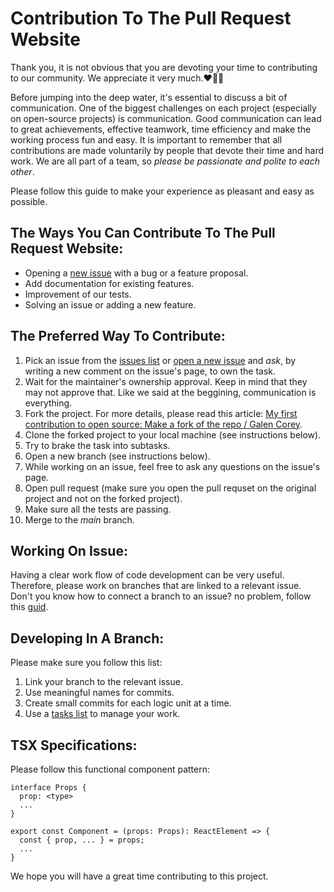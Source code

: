 # Contribution To The Pull Request Website

Thank you, it is not obvious that you are devoting your time to contributing to our community.
We appreciate it very much.❤️🙏🏻

Before jumping into the deep water, it's essential to discuss a bit of communication.
One of the biggest challenges on each project (especially on open-source projects) is communication.
Good communication can lead to great achievements, effective teamwork, time efficiency and make the working process fun and easy.
It is important to remember that all contributions are made voluntarily by people that devote their time and hard work. We are all part of a team, so _please be passionate and polite to each other_.

Please follow this guide to make your experience as pleasant and easy as possible.

## The Ways You Can Contribute To The Pull Request Website:

- Opening a [new issue](https://github.com/Pull-Request-Community/pull-request-community-website/issues/new) with a bug or a feature proposal.
- Add documentation for existing features.
- Improvement of our tests.
- Solving an issue or adding a new feature.

## The Preferred Way To Contribute:

1. Pick an issue from the [issues list](https://github.com/Pull-Request-Community/pull-request-community-website/issues) or [open a new issue](https://github.com/Pull-Request-Community/pull-request-community-website/issues/new) and _ask_, by writing a new comment on the issue's page, to own the task.
2. Wait for the maintainer's ownership approval. Keep in mind that they may not approve that. Like we said at the beggining, communication is everything.
3. Fork the project. For more details, please read this article: [My first contribution to open source: Make a fork of the repo / Galen Corey](https://opensource.com/article/19/11/first-open-source-contribution-fork-clone).
4. Clone the forked project to your local machine (see instructions below).
5. Try to brake the task into subtasks.
6. Open a new branch (see instructions below).
7. While working on an issue, feel free to ask any questions on the issue's page.
8. Open pull request (make sure you open the pull requset on the original project and not on the forked project).
9. Make sure all the tests are passing.
10. Merge to the _main_ branch.

## Working On Issue:

Having a clear work flow of code development can be very useful. Therefore, please work on branches that are linked to a relevant issue.
Don't you know how to connect a branch to an issue? no problem, follow this [guid](https://docs.github.com/en/issues/tracking-your-work-with-issues/creating-a-branch-for-an-issue).

## Developing In A Branch:

Please make sure you follow this list:

1. Link your branch to the relevant issue.
2. Use meaningful names for commits.
3. Create small commits for each logic unit at a time.
4. Use a [tasks list](https://docs.github.com/en/issues/tracking-your-work-with-issues/about-task-lists) to manage your work.

## TSX Specifications:

Please follow this functional component pattern:

```
interface Props {
  prop: <type>
  ...
}

export const Component = (props: Props): ReactElement => {
  const { prop, ... } = props;
  ...
}
```

We hope you will have a great time contributing to this project.
